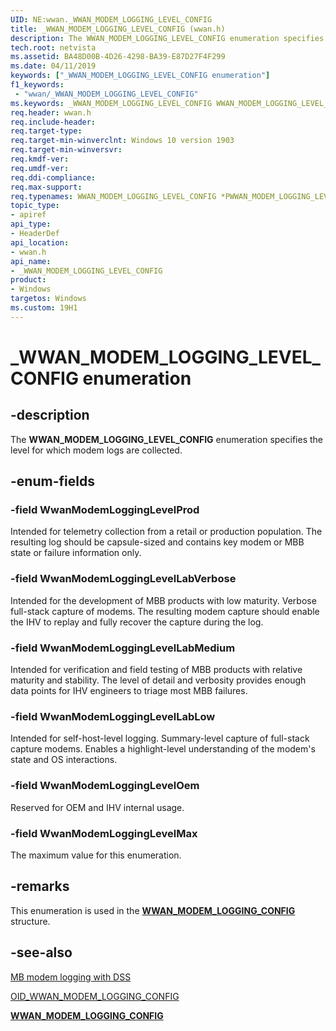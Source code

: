 ```yaml
---
UID: NE:wwan._WWAN_MODEM_LOGGING_LEVEL_CONFIG
title: _WWAN_MODEM_LOGGING_LEVEL_CONFIG (wwan.h)
description: The WWAN_MODEM_LOGGING_LEVEL_CONFIG enumeration specifies the level for which modem logs are collected.
tech.root: netvista
ms.assetid: BA48D00B-4D26-4298-BA39-E87D27F4F299
ms.date: 04/11/2019
keywords: ["_WWAN_MODEM_LOGGING_LEVEL_CONFIG enumeration"]
f1_keywords:
 - "wwan/_WWAN_MODEM_LOGGING_LEVEL_CONFIG"
ms.keywords: _WWAN_MODEM_LOGGING_LEVEL_CONFIG WWAN_MODEM_LOGGING_LEVEL_CONFIG *PWWAN_MODEM_LOGGING_LEVEL_CONFIG 
req.header: wwan.h
req.include-header:
req.target-type:
req.target-min-winverclnt: Windows 10 version 1903
req.target-min-winversvr:
req.kmdf-ver:
req.umdf-ver:
req.ddi-compliance:
req.max-support:
req.typenames: WWAN_MODEM_LOGGING_LEVEL_CONFIG *PWWAN_MODEM_LOGGING_LEVEL_CONFIG
topic_type: 
- apiref
api_type: 
- HeaderDef
api_location: 
- wwan.h
api_name: 
- _WWAN_MODEM_LOGGING_LEVEL_CONFIG
product:
- Windows
targetos: Windows
ms.custom: 19H1
---
```


# _WWAN_MODEM_LOGGING_LEVEL_CONFIG enumeration

## -description

The **WWAN_MODEM_LOGGING_LEVEL_CONFIG** enumeration specifies the level for which modem logs are collected.

## -enum-fields

### -field WwanModemLoggingLevelProd

Intended for telemetry collection from a retail or production population. The resulting log should be capsule-sized and contains key modem or MBB state or failure information only.

### -field WwanModemLoggingLevelLabVerbose

Intended for the development of MBB products with low maturity. Verbose full-stack capture of modems. The resulting modem capture should enable the IHV to replay and fully recover the capture during the log.

### -field WwanModemLoggingLevelLabMedium

Intended for verification and field testing of MBB products with relative maturity and stability. The level of detail and verbosity provides enough data points for IHV engineers to triage most MBB failures.

### -field WwanModemLoggingLevelLabLow

Intended for self-host-level logging. Summary-level capture of full-stack capture modems. Enables a highlight-level understanding of the modem's state and OS interactions.

### -field WwanModemLoggingLevelOem

Reserved for OEM and IHV internal usage.

### -field WwanModemLoggingLevelMax

The maximum value for this enumeration.

## -remarks

This enumeration is used in the [**WWAN_MODEM_LOGGING_CONFIG**](../wwan/ns-wwan-_wwan_modem_logging_config.md) structure.

## -see-also

[MB modem logging with DSS](https://docs.microsoft.com/windows-hardware/drivers/network/mb-modem-logging-with-dss)

[OID_WWAN_MODEM_LOGGING_CONFIG](https://docs.microsoft.com/windows-hardware/drivers/network/oid-wwan-modem-logging-config)

[**WWAN_MODEM_LOGGING_CONFIG**](../wwan/ns-wwan-_wwan_modem_logging_config.md)
